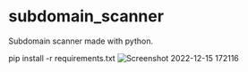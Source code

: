 # subdomain_scanner

Subdomain scanner made with python.

pip install -r requirements.txt
![Screenshot 2022-12-15 172116](https://user-images.githubusercontent.com/120679704/207948156-5672c610-fe88-4b79-9c34-56abd40d8711.png)
